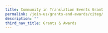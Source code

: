 ```yaml
---
title: Community in Translation Events Grant
permalink: /join-us/grants-and-awards/citeg/
description: ""
third_nav_title: Grants & Awards
---
```

